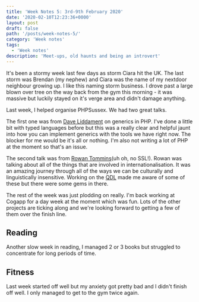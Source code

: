 ```yaml
---
title: 'Week Notes 5: 3rd-9th February 2020'
date: '2020-02-10T12:23:36+0000'
layout: post
draft: false
path: '/posts/week-notes-5/'
category: 'Week notes'
tags:
  - 'Week notes'
description: 'Meet-ups, old haunts and being an introvert'
---
```


It's been a stormy week last few days as storm Ciara hit the UK. The last storm was Brendan (my nephew) and Ciara was the name of my nextdoor neighbour growing up. I like this naming storm business. I drove past a large blown over tree on the way back from the gym this morning - it was massive but luckily stayed on it's verge area and didn't damage anything.

Last week, I helped organise PHPSussex. We had two great talks.

The first one was from [Dave Liddament](https://www.daveliddament.co.uk/) on generics in PHP. I've done a little bit with typed languages before but this was a really clear and helpful jaunt into how you can implement generics with the tools we have right now. The blocker for me would be it's all or nothing. I'm also not writing a lot of PHP at the moment so that's an issue.

The second talk was from [Rowan Tommins](http://rwec.co.uk/)(uh oh, no SSL!). Rowan was talking about all of the things that are involved in internationalisation. It was an amazing journey through all of the ways we can be culturally and linguistically insensitive. Working on the [QDL](https://www.qdl.qa) made me aware of some of these but there were some gems in there.

The rest of the week was just plodding on really. I'm back working at Cogapp for a day week at the moment which was fun. Lots of the other projects are ticking along and we're looking forward to getting a few of them over the finish line.

## Reading

Another slow week in reading, I managed 2 or 3 books but struggled to concentrate for long periods of time.

## Fitness

Last week started off well but my anxiety got pretty bad and I didn't finish off well. I only managed to get to the gym twice again.
